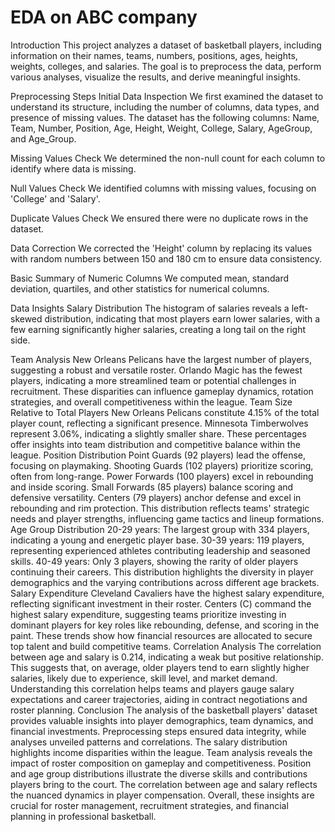 # EDA on ABC company
Introduction
This project analyzes a dataset of basketball players, including information on their names, teams, numbers, positions, ages, heights, weights, colleges, and salaries. The goal is to preprocess the data, perform various analyses, visualize the results, and derive meaningful insights.

Preprocessing Steps
Initial Data Inspection
We first examined the dataset to understand its structure, including the number of columns, data types, and presence of missing values. The dataset has the following columns: Name, Team, Number, Position, Age, Height, Weight, College, Salary, AgeGroup, and Age_Group.

Missing Values Check
We determined the non-null count for each column to identify where data is missing.

Null Values Check
We identified columns with missing values, focusing on 'College' and 'Salary'.

Duplicate Values Check
We ensured there were no duplicate rows in the dataset.

Data Correction
We corrected the 'Height' column by replacing its values with random numbers between 150 and 180 cm to ensure data consistency.

Basic Summary of Numeric Columns
We computed mean, standard deviation, quartiles, and other statistics for numerical columns.

Data Insights
Salary Distribution
The histogram of salaries reveals a left-skewed distribution, indicating that most players earn lower salaries, with a few earning significantly higher salaries, creating a long tail on the right side.

Team Analysis
New Orleans Pelicans have the largest number of players, suggesting a robust and versatile roster.
Orlando Magic has the fewest players, indicating a more streamlined team or potential challenges in recruitment.
These disparities can influence gameplay dynamics, rotation strategies, and overall competitiveness within the league.
Team Size Relative to Total Players
New Orleans Pelicans constitute 4.15% of the total player count, reflecting a significant presence.
Minnesota Timberwolves represent 3.06%, indicating a slightly smaller share.
These percentages offer insights into team distribution and competitive balance within the league.
Position Distribution
Point Guards (92 players) lead the offense, focusing on playmaking.
Shooting Guards (102 players) prioritize scoring, often from long-range.
Power Forwards (100 players) excel in rebounding and inside scoring.
Small Forwards (85 players) balance scoring and defensive versatility.
Centers (79 players) anchor defense and excel in rebounding and rim protection.
This distribution reflects teams' strategic needs and player strengths, influencing game tactics and lineup formations.
Age Group Distribution
20-29 years: The largest group with 334 players, indicating a young and energetic player base.
30-39 years: 119 players, representing experienced athletes contributing leadership and seasoned skills.
40-49 years: Only 3 players, showing the rarity of older players continuing their careers.
This distribution highlights the diversity in player demographics and the varying contributions across different age brackets.
Salary Expenditure
Cleveland Cavaliers have the highest salary expenditure, reflecting significant investment in their roster.
Centers (C) command the highest salary expenditure, suggesting teams prioritize investing in dominant players for key roles like rebounding, defense, and scoring in the paint.
These trends show how financial resources are allocated to secure top talent and build competitive teams.
Correlation Analysis
The correlation between age and salary is 0.214, indicating a weak but positive relationship.
This suggests that, on average, older players tend to earn slightly higher salaries, likely due to experience, skill level, and market demand.
Understanding this correlation helps teams and players gauge salary expectations and career trajectories, aiding in contract negotiations and roster planning.
Conclusion
The analysis of the basketball players' dataset provides valuable insights into player demographics, team dynamics, and financial investments. Preprocessing steps ensured data integrity, while analyses unveiled patterns and correlations. The salary distribution highlights income disparities within the league. Team analysis reveals the impact of roster composition on gameplay and competitiveness. Position and age group distributions illustrate the diverse skills and contributions players bring to the court. The correlation between age and salary reflects the nuanced dynamics in player compensation. Overall, these insights are crucial for roster management, recruitment strategies, and financial planning in professional basketball.








